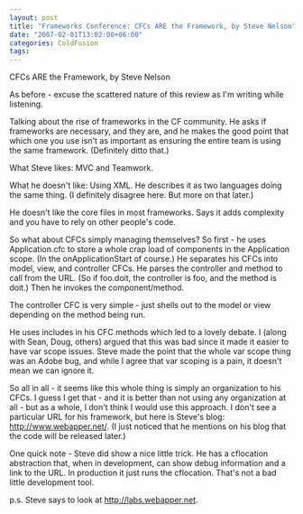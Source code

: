 ```yaml
---
layout: post
title: "Frameworks Conference: CFCs ARE the Framework, by Steve Nelson"
date: "2007-02-01T13:02:00+06:00"
categories: ColdFusion 
tags: 
---
```


CFCs ARE the Framework, by Steve Nelson

As before - excuse the scattered nature of this review as I'm writing while listening.

Talking about the rise of frameworks in the CF community. He asks if frameworks are necessary, and they are, and he makes
the good point that which one you use isn't as important as ensuring the entire team is using the same framework. (Definitely ditto that.)
<!--more-->
What Steve likes: MVC and Teamwork.
 
What he doesn't like: Using XML. He describes it as two languages doing the same thing. (I definitely disagree here. But more on that later.)

He doesn't like the core files in most frameworks. Says it adds complexity and you have to rely on other people's code. 

So what about CFCs simply managing themselves? So first - he uses Application.cfc to store a whole crap load of components in the Application scope. (In the onApplicationStart of course.) He separates his CFCs into model, view, and controller CFCs. He parses the controller and method to call from the URL. (So if foo.doit, the controller is foo, and the method is doit.) Then he invokes the component/method.

The controller CFC is very simple - just shells out to the model or view depending on the method being run.

He uses includes in his CFC methods which led to a lovely debate. I (along with Sean, Doug, others) argued that this was bad since it made it easier to have var scope issues. Steve made the point that the whole var scope thing was an Adobe bug, and while I agree that var scoping is a pain, it doesn't mean we can ignore it. 

So all in all - it seems like this whole thing is simply an organization to his CFCs. I guess I get that - and it is better than not using any organization at all - but as a whole, I don't think I would use this approach. I don't see a particular URL for his framework, but here is Steve's blog: <a href="http://www.webapper.net/">http://www.webapper.net/</a>. (I just noticed that he mentions on his blog that the code will be released later.)

One quick note - Steve did show a nice little trick. He has a cflocation abstraction that, when in development, can show debug information and a link to the URL. In production it just runs the cflocation. That's not a bad little development tool.

p.s. Steve says to look at <a href="http://labs.webapper.net">http://labs.webapper.net</a>.